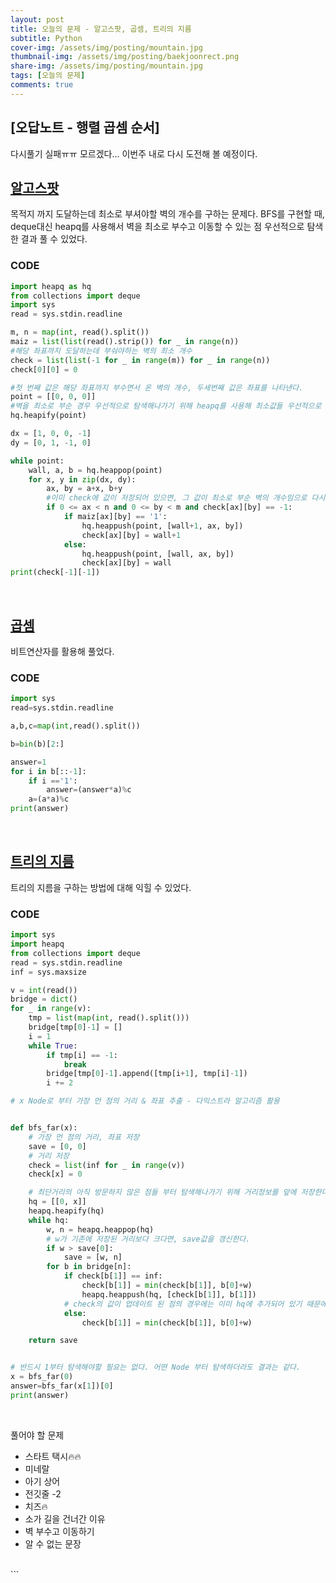 ```yaml
---
layout: post
title: 오늘의 문제 - 알고스팟, 곱셈, 트리의 지름
subtitle: Python
cover-img: /assets/img/posting/mountain.jpg
thumbnail-img: /assets/img/posting/baekjoonrect.png
share-img: /assets/img/posting/mountain.jpg
tags: [오늘의 문제]
comments: true
---
```


## [오답노트 - 행렬 곱셈 순서]

다시풀기 실패ㅠㅠ 모르겠다...
이번주 내로 다시 도전해 볼 예정이다.

## [알고스팟](https://www.acmicpc.net/problem/1261)

목적지 까지 도달하는데 최소로 부셔야할 벽의 개수를 구하는 문제다.
BFS를 구현할 때, deque대신 heapq를 사용해서 벽을 최소로 부수고 이동할 수 있는 점 우선적으로 탐색한 결과 풀 수 있었다.

### CODE

```python
import heapq as hq
from collections import deque
import sys
read = sys.stdin.readline

m, n = map(int, read().split())
maiz = list(list(read().strip()) for _ in range(n))
#해당 좌표까지 도달하는데 부숴야하는 벽의 최소 개수
check = list(list(-1 for _ in range(m)) for _ in range(n))
check[0][0] = 0

#첫 번째 값은 해당 좌표까지 부수면서 온 벽의 개수, 두세번째 값은 좌표를 나타낸다.
point = [[0, 0, 0]]
#벽을 최소로 부순 경우 우선적으로 탐색해나가기 위해 heapq를 사용해 최소값들 우선적으로 추출해 낸다.
hq.heapify(point)

dx = [1, 0, 0, -1]
dy = [0, 1, -1, 0]

while point:
    wall, a, b = hq.heappop(point)
    for x, y in zip(dx, dy):
        ax, by = a+x, b+y
        #이미 check에 값이 저장되어 있으면, 그 값이 최소로 부순 벽의 개수임으로 다시 탐색할 필요가 없다.
        if 0 <= ax < n and 0 <= by < m and check[ax][by] == -1:
            if maiz[ax][by] == '1':
                hq.heappush(point, [wall+1, ax, by])
                check[ax][by] = wall+1
            else:
                hq.heappush(point, [wall, ax, by])
                check[ax][by] = wall
print(check[-1][-1])
```

<br>

## [곱셈](https://programmers.co.kr/learn/courses/30/lessons/1629)

비트연산자를 활용해 풀었다.

### CODE

```python
import sys
read=sys.stdin.readline

a,b,c=map(int,read().split())

b=bin(b)[2:]

answer=1
for i in b[::-1]:
    if i =='1':
        answer=(answer*a)%c
    a=(a*a)%c
print(answer)
```

<br>

## [트리의 지름](https://programmers.co.kr/learn/courses/30/lessons/1167)

트리의 지름을 구하는 방법에 대해 익힐 수 있었다.

### CODE

```python
import sys
import heapq
from collections import deque
read = sys.stdin.readline
inf = sys.maxsize

v = int(read())
bridge = dict()
for _ in range(v):
    tmp = list(map(int, read().split()))
    bridge[tmp[0]-1] = []
    i = 1
    while True:
        if tmp[i] == -1:
            break
        bridge[tmp[0]-1].append([tmp[i+1], tmp[i]-1])
        i += 2

# x Node로 부터 가장 먼 점의 거리 & 좌표 추출 - 다익스트라 알고리즘 활용


def bfs_far(x):
    # 가장 먼 점의 거리, 좌표 저장
    save = [0, 0]
    # 거리 저장
    check = list(inf for _ in range(v))
    check[x] = 0

    # 최단거리의 아직 방문하지 않은 점들 부터 탐색해나가기 위해 거리정보를 앞에 저장한다.
    hq = [[0, x]]
    heapq.heapify(hq)
    while hq:
        w, n = heapq.heappop(hq)
        # w가 기존에 저장된 거리보다 크다면, save값을 갱신한다.
        if w > save[0]:
            save = [w, n]
        for b in bridge[n]:
            if check[b[1]] == inf:
                check[b[1]] = min(check[b[1]], b[0]+w)
                heapq.heappush(hq, [check[b[1]], b[1]])
            # check의 값이 업데이트 된 점의 경우에는 이미 hq에 추가되어 있기 때문에 다시 추가하지 않는다.
            else:
                check[b[1]] = min(check[b[1]], b[0]+w)

    return save


# 반드시 1부터 탐색해야할 필요는 없다. 어떤 Node 부터 탐색하더라도 결과는 같다.
x = bfs_far(0)
answer=bfs_far(x[1])[0]
print(answer)
```

<br>

풀어야 할 문제

- 스타트 택시🔥🔥
- 미네랄
- 아기 상어
- 전깃줄 -2
- 치즈🔥
- 소가 길을 건너간 이유
- 벽 부수고 이동하기
- 알 수 없는 문장
  <br>

<br>
```
